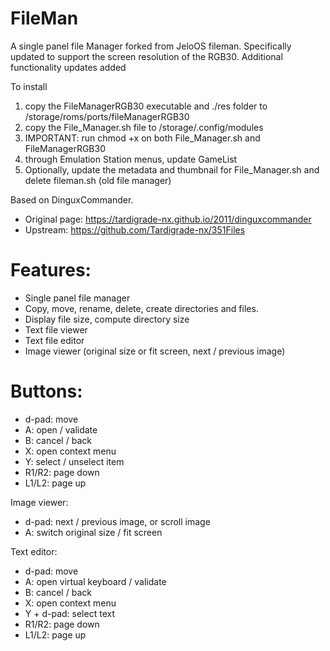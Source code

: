 # FileMan
A single panel file Manager forked from JeloOS fileman.
Specifically updated to support the screen resolution of the RGB30.
Additional functionality updates added

To install 
1. copy the FileManagerRGB30 executable and ./res folder to /storage/roms/ports/fileManagerRGB30
2. copy the File_Manager.sh file to /storage/.config/modules
3. IMPORTANT: run chmod +x on both File_Manager.sh and FileManagerRGB30
4. through Emulation Station menus, update GameList
5. Optionally, update the metadata and thumbnail for File_Manager.sh and delete fileman.sh (old file manager)

Based on DinguxCommander.
* Original page: https://tardigrade-nx.github.io/2011/dinguxcommander
* Upstream: https://github.com/Tardigrade-nx/351Files

# Features:
* Single panel file manager
* Copy, move, rename, delete, create directories and files.
* Display file size, compute directory size
* Text file viewer
* Text file editor
* Image viewer (original size or fit screen, next / previous image)

# Buttons:
* d-pad: move
* A: open / validate
* B: cancel / back
* X: open context menu
* Y: select / unselect item
* R1/R2: page down
* L1/L2: page up

Image viewer:
* d-pad: next / previous image, or scroll image
* A: switch original size / fit screen

Text editor:
* d-pad: move
* A: open virtual keyboard / validate
* B: cancel / back
* X: open context menu
* Y + d-pad: select text
* R1/R2: page down
* L1/L2: page up

